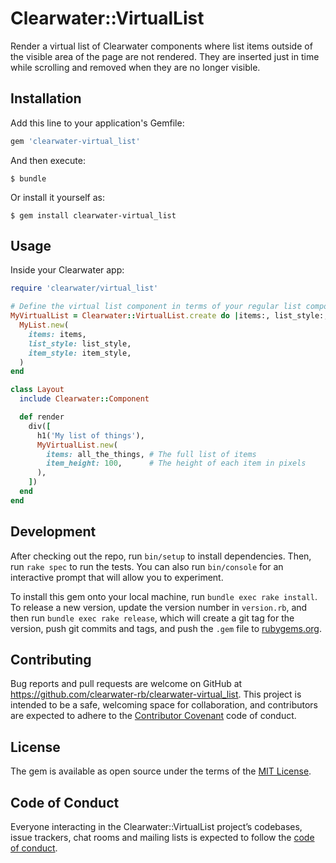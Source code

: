 # Clearwater::VirtualList

Render a virtual list of Clearwater components where list items outside of the visible area of the page are not rendered. They are inserted just in time while scrolling and removed when they are no longer visible.

## Installation

Add this line to your application's Gemfile:

```ruby
gem 'clearwater-virtual_list'
```

And then execute:

    $ bundle

Or install it yourself as:

    $ gem install clearwater-virtual_list

## Usage

Inside your Clearwater app:

```ruby
require 'clearwater/virtual_list'

# Define the virtual list component in terms of your regular list component
MyVirtualList = Clearwater::VirtualList.create do |items:, list_style:, item_style:|
  MyList.new(
    items: items,
    list_style: list_style,
    item_style: item_style,
  )
end

class Layout
  include Clearwater::Component

  def render
    div([
      h1('My list of things'),
      MyVirtualList.new(
        items: all_the_things, # The full list of items
        item_height: 100,      # The height of each item in pixels
      ),
    ])
  end
end
```

## Development

After checking out the repo, run `bin/setup` to install dependencies. Then, run `rake spec` to run the tests. You can also run `bin/console` for an interactive prompt that will allow you to experiment.

To install this gem onto your local machine, run `bundle exec rake install`. To release a new version, update the version number in `version.rb`, and then run `bundle exec rake release`, which will create a git tag for the version, push git commits and tags, and push the `.gem` file to [rubygems.org](https://rubygems.org).

## Contributing

Bug reports and pull requests are welcome on GitHub at https://github.com/clearwater-rb/clearwater-virtual_list. This project is intended to be a safe, welcoming space for collaboration, and contributors are expected to adhere to the [Contributor Covenant](http://contributor-covenant.org) code of conduct.

## License

The gem is available as open source under the terms of the [MIT License](https://opensource.org/licenses/MIT).

## Code of Conduct

Everyone interacting in the Clearwater::VirtualList project’s codebases, issue trackers, chat rooms and mailing lists is expected to follow the [code of conduct](https://github.com/clearwater-rb/clearwater-virtual_list/blob/master/CODE_OF_CONDUCT.md).
